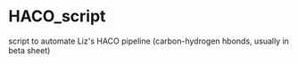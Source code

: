 # HACO_script
script to automate Liz's HACO pipeline (carbon-hydrogen hbonds, usually in beta sheet)